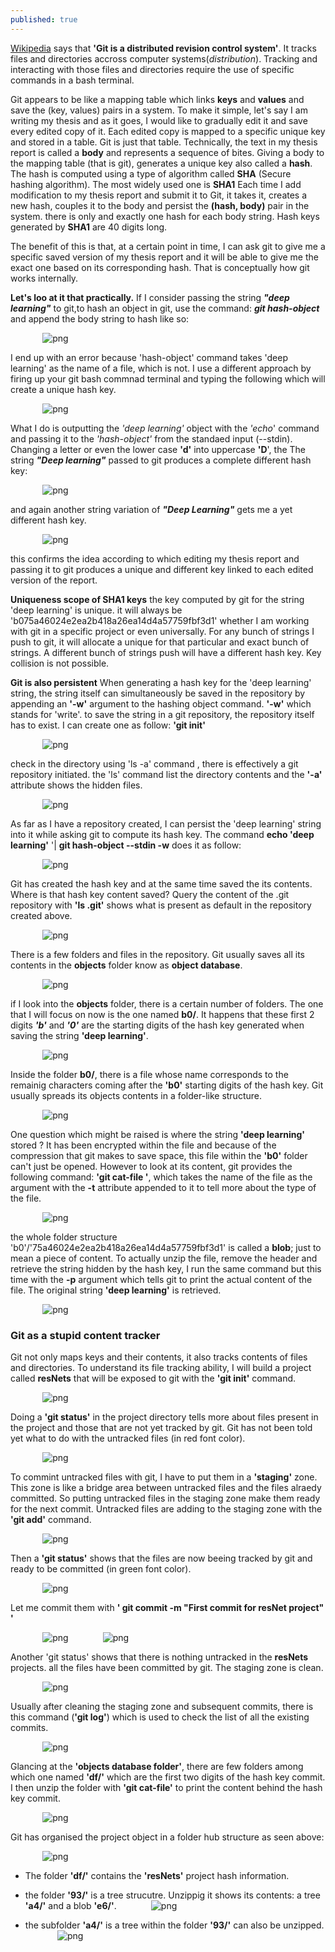 ```yaml
---
published: true
---
```


[Wikipedia](https://en.wikipedia.org/wiki/Git) says that **'Git is a distributed revision control system'**. It tracks files and directories accross computer systems(_distribution_). Tracking and interacting with those files and directories require the use of specific commands in a bash terminal.

Git appears to be like a mapping table which links **keys** and **values** and save the (key, values) pairs in a system. To make it simple, let's say I am writing my thesis and as it goes, I would like to gradually edit it and save every edited copy of it. Each edited copy is mapped to a specific unique key and stored in a table. Git is just that table. Technically, the text in my thesis report is called a **body** and represents a sequence of bites. Giving a body to the mapping table (that is git),  generates a unique key also called a **hash**. The hash is computed using a type of algorithm called **SHA** (Secure hashing algorithm). The most widely used one is **SHA1** Each time I add modification to my thesis report and submit it to Git, it takes it, creates a new hash, couples it to the body and persist the **(hash, body)** pair in the system. there is only and exactly one hash for each body string. Hash keys generated by **SHA1** are 40 digits long.

The benefit of this is that, at a certain point in time, I can ask git to give me a specific saved version of my thesis report and it will be able to give me the exact one based on its  corresponding hash. That is conceptually how git works internally.

**Let's loo at it that practically.**
If I consider passing the string **_"deep learning"_** to git,to hash an object in git, use the command: **_git hash-object_** and append the body string to hash like so:


&nbsp;&nbsp;&nbsp;&nbsp;&nbsp;&nbsp;&nbsp;&nbsp;&nbsp;&nbsp;&nbsp;&nbsp;&nbsp;![png](/images/git0.PNG)
&nbsp;&nbsp;&nbsp;&nbsp;&nbsp;&nbsp;&nbsp;&nbsp;&nbsp;
&nbsp;&nbsp;&nbsp;&nbsp;&nbsp;&nbsp;&nbsp;&nbsp;&nbsp;

I end up with an error because 'hash-object' command takes 'deep learning' as the name of a file, which is not. I use a different approach by firing up your git bash commnad terminal and typing the following which will create a unique hash key.



&nbsp;&nbsp;&nbsp;&nbsp;&nbsp;&nbsp;&nbsp;&nbsp;&nbsp;&nbsp;&nbsp;&nbsp;&nbsp;![png](/images/git1.PNG)



What I do is outputting the _'deep learning'_ object with the _'echo_' command and passing it to the _'hash-object'_ from the standaed input (--stdin). Changing a letter or even the lower case **'d'** into uppercase **'D**', the The string **_"Deep learning"_** passed to git produces a complete different hash key:



&nbsp;&nbsp;&nbsp;&nbsp;&nbsp;&nbsp;&nbsp;&nbsp;&nbsp;&nbsp;&nbsp;&nbsp;&nbsp;![png](/images/git2.PNG)



and again another string variation of **_"Deep Learning"_** gets me a yet different hash key.



&nbsp;&nbsp;&nbsp;&nbsp;&nbsp;&nbsp;&nbsp;&nbsp;&nbsp;&nbsp;&nbsp;&nbsp;&nbsp;![png](/images/git3.PNG)



this confirms the idea according to which editing my thesis report and passing it to git produces a unique and different key linked to each edited version of the report.



**Uniqueness scope of SHA1 keys**
the key computed by git for the string 'deep learning' is unique. it will always be 'b075a46024e2ea2b418a26ea14d4a57759fbf3d1' whether I am working with git in a specific project or even universally. For any bunch of strings I push to git, it will allocate a unique for that particular and exact bunch of strings. A different bunch of strings push will have a different hash key. Key collision is not possible.


**Git is also persistent**
When generating a hash key for the 'deep learning' string, the string itself can simultaneously be saved in the repository by appending an **'-w'** argument to  the hashing object command. **'-w'** which stands for 'write'. to save the string in a git repository, the repository itself has to exist. I can create one as follow: **'git init'**


&nbsp;&nbsp;&nbsp;&nbsp;&nbsp;&nbsp;&nbsp;&nbsp;&nbsp;&nbsp;&nbsp;&nbsp;&nbsp;![png](/images/git4.PNG)


check in the directory using 'ls -a' command , there is effectively a git repository initiated. the 'ls' command list the directory contents and the **'-a'** attribute shows the hidden files.  



&nbsp;&nbsp;&nbsp;&nbsp;&nbsp;&nbsp;&nbsp;&nbsp;&nbsp;&nbsp;&nbsp;&nbsp;&nbsp;![png](/images/git5.PNG)



As far as I have a repository created, I can persist the 'deep learning' string into it while asking git to compute its hash key. The command **echo 'deep learning'** \'| **git hash-object --stdin -w** does it as follow:


&nbsp;&nbsp;&nbsp;&nbsp;&nbsp;&nbsp;&nbsp;&nbsp;&nbsp;&nbsp;&nbsp;&nbsp;&nbsp;![png](/images/git6.PNG)



Git has created the hash key and at the same time saved the its contents. Where is that hash key content saved? Query the content of the .git repository with **'ls .git'** shows what is present as default in the repository created above.


&nbsp;&nbsp;&nbsp;&nbsp;&nbsp;&nbsp;&nbsp;&nbsp;&nbsp;&nbsp;&nbsp;&nbsp;&nbsp;![png](/images/git7.PNG)



There is a few folders and files in the repository. Git usually saves all its contents in the **objects** folder know as **object database**.


&nbsp;&nbsp;&nbsp;&nbsp;&nbsp;&nbsp;&nbsp;&nbsp;&nbsp;&nbsp;&nbsp;&nbsp;&nbsp;![png](/images/git7_a.PNG)



if I look into the **objects** folder, there is a certain number of folders. The one that I will focus on now is the one named **b0/**. It happens that these first 2 digits ***'b'*** and ***'0'*** are the starting digits of the hash key generated when saving the string **'deep learning'**. 



&nbsp;&nbsp;&nbsp;&nbsp;&nbsp;&nbsp;&nbsp;&nbsp;&nbsp;&nbsp;&nbsp;&nbsp;&nbsp;![png](/images/git8.PNG)




Inside the folder **b0/**, there is a file whose name corresponds to the remainig characters coming after the **'b0'** starting digits of the hash key. Git usually spreads its objects contents in a folder-like structure.



&nbsp;&nbsp;&nbsp;&nbsp;&nbsp;&nbsp;&nbsp;&nbsp;&nbsp;&nbsp;&nbsp;&nbsp;&nbsp;![png](/images/git9.PNG)




One question which might be raised is where the string **'deep learning'** stored ? It has been encrypted within the file and because of the compression that git makes to save space, this file within the **'b0'** folder can't just be opened. However to look at its content, git provides the following command:
**'git cat-file '**,  which takes the name of the file as the argument with the **-t** attribute appended to it to tell more about the type of the file.



&nbsp;&nbsp;&nbsp;&nbsp;&nbsp;&nbsp;&nbsp;&nbsp;&nbsp;&nbsp;&nbsp;&nbsp;&nbsp;![png](/images/git10.PNG)




the whole folder structure 'b0'/'75a46024e2ea2b418a26ea14d4a57759fbf3d1' is called a **blob**; just to mean a piece of content. To actually unzip the file, remove the header and retrieve the string hidden by the hash key, I run the same command but this time with the **-p** argument which tells git to print the actual content of the file. The original string **'deep learning'** is retrieved.




&nbsp;&nbsp;&nbsp;&nbsp;&nbsp;&nbsp;&nbsp;&nbsp;&nbsp;&nbsp;&nbsp;&nbsp;&nbsp;![png](/images/git11.PNG)



### **Git as a stupid content tracker**

Git not only maps keys and their contents, it also tracks contents of files and directories. To understand its file tracking ability, I will build a project called **resNets** that will be exposed to git with the **'git init'** command.



&nbsp;&nbsp;&nbsp;&nbsp;&nbsp;&nbsp;&nbsp;&nbsp;&nbsp;&nbsp;&nbsp;&nbsp;&nbsp;![png](/images/git12.PNG)



Doing a **'git status'** in the project directory tells more about files present in the project and those that are not yet tracked by git. Git has not been told yet what to do with the untracked files (in red font color).




&nbsp;&nbsp;&nbsp;&nbsp;&nbsp;&nbsp;&nbsp;&nbsp;&nbsp;&nbsp;&nbsp;&nbsp;&nbsp;![png](/images/git13.PNG)




To commint untracked files with git, I have to put them in a **'staging'** zone. This zone is like a bridge area between untracked files and the files alraedy committed. So putting untracked files in the staging zone make them ready for the next commit. Untracked files are adding to the staging zone with the **'git add'** command.




&nbsp;&nbsp;&nbsp;&nbsp;&nbsp;&nbsp;&nbsp;&nbsp;&nbsp;&nbsp;&nbsp;&nbsp;&nbsp;![png](/images/git14.PNG)




Then a **'git status'** shows that the files are now beeing tracked by git and ready to be committed (in green font color).




&nbsp;&nbsp;&nbsp;&nbsp;&nbsp;&nbsp;&nbsp;&nbsp;&nbsp;&nbsp;&nbsp;&nbsp;&nbsp;![png](/images/git15.PNG)




Let me commit them with **' git commit -m "First commit for resNet project" '**




&nbsp;&nbsp;&nbsp;&nbsp;&nbsp;&nbsp;&nbsp;&nbsp;&nbsp;&nbsp;&nbsp;&nbsp;&nbsp;![png](/images/git16_a1.PNG)
&nbsp;&nbsp;&nbsp;&nbsp;&nbsp;&nbsp;&nbsp;&nbsp;&nbsp;&nbsp;&nbsp;&nbsp;&nbsp;![png](/images/git16_a2.PNG)


Another 'git status' shows that there is nothing untracked in the **resNets** projects. all the files have been committed by git. The staging zone is clean.



&nbsp;&nbsp;&nbsp;&nbsp;&nbsp;&nbsp;&nbsp;&nbsp;&nbsp;&nbsp;&nbsp;&nbsp;&nbsp;![png](/images/git17.PNG)



Usually after cleaning the staging zone and subsequent commits, there is this command (**'git log'**) which is used to check the list of all the existing commits. 



&nbsp;&nbsp;&nbsp;&nbsp;&nbsp;&nbsp;&nbsp;&nbsp;&nbsp;&nbsp;&nbsp;&nbsp;&nbsp;![png](/images/git18.PNG)




Glancing at the **'objects database folder'**, there are few folders among which one named **'df/'** which are the first two digits of the hash key commit. I then unzip the folder with **'git cat-file'** to print the content behind the hash key commit.




&nbsp;&nbsp;&nbsp;&nbsp;&nbsp;&nbsp;&nbsp;&nbsp;&nbsp;&nbsp;&nbsp;&nbsp;&nbsp;![png](/images/git19.PNG)




Git has organised the project object in a folder hub structure as seen above:

&nbsp;&nbsp;&nbsp;&nbsp;&nbsp;&nbsp;&nbsp;&nbsp;&nbsp;&nbsp;&nbsp;&nbsp;&nbsp;![png](/images/git20.PNG)



 - The folder **'df/'** contains the **'resNets'** project hash information.
 
 - the folder **'93/'** is a tree strucutre. Unzippig it shows its contents: a tree **'a4/'** and a blob **'e6/'**.
 &nbsp;&nbsp;&nbsp;&nbsp;&nbsp;&nbsp;&nbsp;&nbsp;&nbsp;&nbsp;&nbsp;&nbsp;&nbsp;![png](/images/git20_a.PNG)
 
 
 - the subfolder **'a4/'** is a tree within the folder **'93/'** can also be unzipped.
 &nbsp;&nbsp;&nbsp;&nbsp;&nbsp;&nbsp;&nbsp;&nbsp;&nbsp;&nbsp;&nbsp;&nbsp;&nbsp;![png](/images/git20_6.PNG)
 
 
 
 
 
 
 
 










